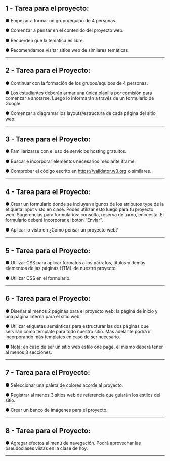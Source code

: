 ## 1 - Tarea para el proyecto:

● Empezar a formar un grupo/equipo de 4 personas.

● Comenzar a pensar en el contenido del proyecto web.

● Recuerden que la temática es libre.

● Recomendamos visitar sitios web de similares temáticas.

---

## 2 - Tarea para el Proyecto:

● Continuar con la formación de los grupos/equipos de 4 personas.

● Los estudiantes deberán armar una única planilla por comisión para comenzar a anotarse. Luego lo informarán a través de un formulario de Google.

● Comenzar a diagramar los layouts/estructura de cada página del sitio web.

---

## 3 - Tarea para el Proyecto:

● Familiarizarse con el uso de servicios hosting gratuitos.

● Buscar e incorporar elementos necesarios mediante iframe.

● Comprobar el código escrito en https://validator.w3.org o similares.

---

## 4 - Tarea para el Proyecto:

● Crear un formulario donde se incluyan algunos de los atributos type de la etiqueta input visto en clase. Podés utilizar esto luego para tu proyecto web. Sugerencias para formularios: consulta, reserva de turno, encuesta. El formulario deberá incorporar el botón “Enviar”.

● Aplicar lo visto en ¿Cómo pensar un proyecto web?

---

## 5 - Tarea para el Proyecto:

● Utilizar CSS para aplicar formatos a los párrafos, títulos y demás elementos de las páginas HTML de nuestro proyecto.

● Utilizar CSS en el formulario.

---

## 6 - Tarea para el Proyecto:

● Diseñar al menos 2 páginas para el proyecto web: la página de inicio y una página interna para el sitio web.

● Utilizar etiquetas semánticas para estructurar las dos páginas que servirán como template para todo nuestro sitio. Más adelante podrá ir incorporando más templates en caso de ser necesario.

● Nota: en caso de ser un sitio web estilo one page, el mismo deberá tener al menos 3 secciones.

---

## 7 - Tarea para el Proyecto:

● Seleccionar una paleta de colores acorde al proyecto.

● Registrar al menos 3 sitios web de referencia que guiarán los estilos del sitio.

● Crear un banco de imágenes para el proyecto.

---

## 8 - Tarea para el Proyecto:

● Agregar efectos al menú de navegación. Podrá aprovechar las
pseudoclases vistas en la clase de hoy.

---
